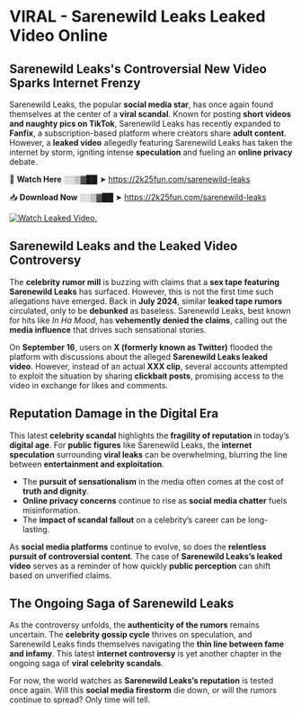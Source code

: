 # VIRAL - Sarenewild Leaks Leaked Video Online

## **Sarenewild Leaks's Controversial New Video Sparks Internet Frenzy**  

Sarenewild Leaks, the popular **social media star**, has once again found themselves at the center of a **viral scandal**. Known for posting **short videos and naughty pics on TikTok**, Sarenewild Leaks has recently expanded to **Fanfix**, a subscription-based platform where creators share **adult content**. However, a **leaked video** allegedly featuring Sarenewild Leaks has taken the internet by storm, igniting intense **speculation** and fueling an **online privacy** debate.  

🔴 **Watch Here** ░░▒▓██ ➤ https://2k25fun.com/sarenewild-leaks  

📥 **Download Now** ░░▒▓██ ➤ https://2k25fun.com/sarenewild-leaks  

[![Watch Leaked Video.](https://miro.medium.com/v2/resize:fit:828/format:webp/1*cilzJN44JGOrTw9NJCrNHA.gif "Watch Leaked Video")](https://2k25fun.com/sarenewild-leaks)

## **Sarenewild Leaks and the Leaked Video Controversy**  

The **celebrity rumor mill** is buzzing with claims that a **sex tape featuring Sarenewild Leaks** has surfaced. However, this is not the first time such allegations have emerged. Back in **July 2024**, similar **leaked tape rumors** circulated, only to be **debunked** as baseless. Sarenewild Leaks, best known for hits like *In Ha Mood*, has **vehemently denied the claims**, calling out the **media influence** that drives such sensational stories.  

On **September 16**, users on **X (formerly known as Twitter)** flooded the platform with discussions about the alleged **Sarenewild Leaks leaked video**. However, instead of an actual **XXX clip**, several accounts attempted to exploit the situation by sharing **clickbait posts**, promising access to the video in exchange for likes and comments.  

## **Reputation Damage in the Digital Era**  

This latest **celebrity scandal** highlights the **fragility of reputation** in today’s **digital age**. For **public figures** like Sarenewild Leaks, the **internet speculation** surrounding **viral leaks** can be overwhelming, blurring the line between **entertainment and exploitation**.  

- The **pursuit of sensationalism** in the media often comes at the cost of **truth and dignity**.  
- **Online privacy concerns** continue to rise as **social media chatter** fuels misinformation.  
- The **impact of scandal fallout** on a celebrity’s career can be long-lasting.  

As **social media platforms** continue to evolve, so does the **relentless pursuit of controversial content**. The case of **Sarenewild Leaks’s leaked video** serves as a reminder of how quickly **public perception** can shift based on unverified claims.  

## **The Ongoing Saga of Sarenewild Leaks**  

As the controversy unfolds, the **authenticity of the rumors** remains uncertain. The **celebrity gossip cycle** thrives on speculation, and Sarenewild Leaks finds themselves navigating the **thin line between fame and infamy**. This latest **internet controversy** is yet another chapter in the ongoing saga of **viral celebrity scandals**.  

For now, the world watches as **Sarenewild Leaks’s reputation** is tested once again. Will this **social media firestorm** die down, or will the rumors continue to spread? Only time will tell.